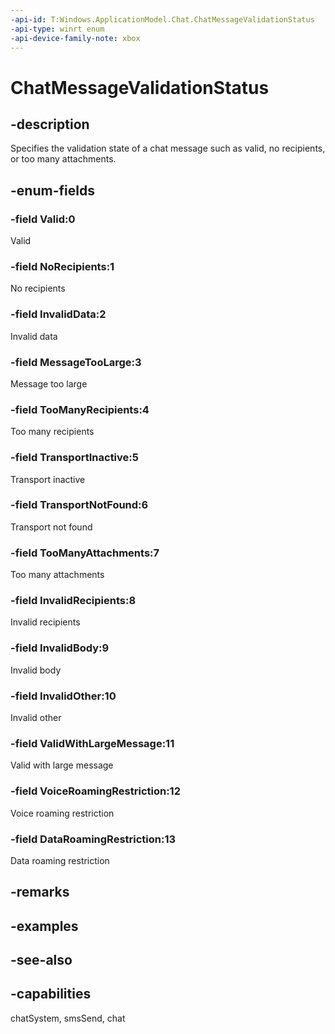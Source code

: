 ```yaml
---
-api-id: T:Windows.ApplicationModel.Chat.ChatMessageValidationStatus
-api-type: winrt enum
-api-device-family-note: xbox
---
```


<!-- Enumeration syntax
public enum Windows.ApplicationModel.Chat.ChatMessageValidationStatus : int
-->

# ChatMessageValidationStatus

## -description
Specifies the validation state of a chat message such as valid, no recipients, or too many attachments.

## -enum-fields
### -field Valid:0
Valid

### -field NoRecipients:1
No recipients

### -field InvalidData:2
Invalid data

### -field MessageTooLarge:3
Message too large

### -field TooManyRecipients:4
Too many recipients

### -field TransportInactive:5
Transport inactive

### -field TransportNotFound:6
Transport not found

### -field TooManyAttachments:7
Too many attachments

### -field InvalidRecipients:8
Invalid recipients

### -field InvalidBody:9
Invalid body

### -field InvalidOther:10
Invalid other

### -field ValidWithLargeMessage:11
Valid with large message

### -field VoiceRoamingRestriction:12
Voice roaming restriction

### -field DataRoamingRestriction:13
Data roaming restriction


## -remarks

## -examples

## -see-also
## -capabilities
chatSystem, smsSend, chat
